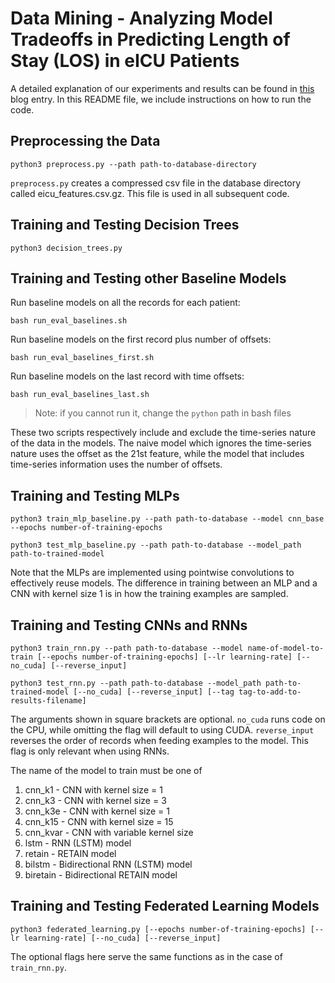 # Data Mining - Analyzing Model Tradeoffs in Predicting Length of Stay (LOS) in eICU Patients

A detailed explanation of our experiments and results can be found in [this](https://abhinaukumar.github.io/post/eicu-tradeoffs) blog entry. In this README file, we include instructions on how to run the code.

## Preprocessing the Data
```
python3 preprocess.py --path path-to-database-directory
```

`preprocess.py` creates a compressed csv file in the database directory called eicu_features.csv.gz. This file is used in all subsequent code.

## Training and Testing Decision Trees
```
python3 decision_trees.py
```

## Training and Testing other Baseline Models
Run baseline models on all the records for each patient:

```
bash run_eval_baselines.sh
```

Run baseline models on the first record plus number of offsets:

```
bash run_eval_baselines_first.sh
```

Run baseline models on the last record with time offsets:

```
bash run_eval_baselines_last.sh
```

> Note: if you cannot run it, change the `python` path in bash files

These two scripts respectively include and exclude the time-series nature of the data in the models. The naive model which ignores the time-series nature uses the offset as the 21st feature, while the model that includes time-series information uses the number of offsets.

## Training and Testing MLPs
```
python3 train_mlp_baseline.py --path path-to-database --model cnn_base --epochs number-of-training-epochs
```

```
python3 test_mlp_baseline.py --path path-to-database --model_path path-to-trained-model
```

Note that the MLPs are implemented using pointwise convolutions to effectively reuse models. The difference in training between an MLP and a CNN with kernel size 1 is in how the training examples are sampled.

## Training and Testing CNNs and RNNs
```
python3 train_rnn.py --path path-to-database --model name-of-model-to-train [--epochs number-of-training-epochs] [--lr learning-rate] [--no_cuda] [--reverse_input]
```

```
python3 test_rnn.py --path path-to-database --model_path path-to-trained-model [--no_cuda] [--reverse_input] [--tag tag-to-add-to-results-filename]
```

The arguments shown in square brackets are optional. `no_cuda` runs code on the CPU, while omitting the flag will default to using CUDA. `reverse_input` reverses the order of records when feeding examples to the model. This flag is only relevant when using RNNs.

The name of the model to train must be one of
1. cnn_k1 - CNN with kernel size = 1
2. cnn_k3 - CNN with kernel size = 3
3. cnn_k3e - CNN with kernel size = 1
4. cnn_k15 - CNN with kernel size = 15
5. cnn_kvar - CNN with variable kernel size
6. lstm - RNN (LSTM) model
7. retain - RETAIN model
8. bilstm - Bidirectional RNN (LSTM) model
9. biretain - Bidirectional RETAIN model

## Training and Testing Federated Learning Models
```
python3 federated_learning.py [--epochs number-of-training-epochs] [--lr learning-rate] [--no_cuda] [--reverse_input]
```
The optional flags here serve the same functions as in the case of `train_rnn.py`.
